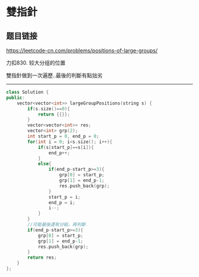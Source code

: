 # 雙指針

## 题目链接

https://leetcode-cn.com/problems/positions-of-large-groups/

力扣830. 较大分组的位置

雙指針做到一次遍歷..最後的判斷有點拙劣
    
---------------------------------------

```cpp
class Solution {
public:
    vector<vector<int>> largeGroupPositions(string s) {
        if(s.size()==0){
            return {{}};
        }
        vector<vector<int>> res; 
        vector<int> grp(2);
        int start_p = 0, end_p = 0;
        for(int i = 0; i<s.size(); i++){
            if(s[start_p]==s[i]){
                end_p++;
            }
            else{
                if(end_p-start_p>=3){
                    grp[0] = start_p;
                    grp[1] = end_p-1;
                    res.push_back(grp);
                }
                start_p = i;
                end_p = i;
                i--;
            }
        }
        //可能最後還有分組，再判斷
        if(end_p-start_p>=3){ 
            grp[0] = start_p;
            grp[1] = end_p-1;
            res.push_back(grp);
        }
        return res;
    }
};
```
